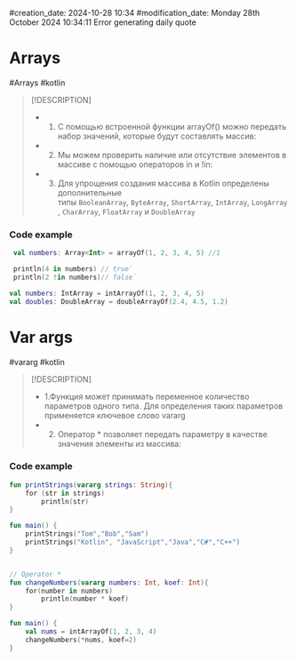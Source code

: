#creation_date:  2024-10-28 10:34
#modification_date: Monday 28th October 2024 10:34:11
Error generating daily quote

# Arrays
#Arrays #kotlin 

> [!DESCRIPTION] 
> - 1. С помощью встроенной функции arrayOf() можно передать набор значений, которые будут составлять массив: 
> - 2. Мы можем проверить наличие или отсутствие элементов в массиве с помощью операторов in и !in:
> - 3. Для упрощения создания массива в Kotlin определены дополнительные типы `BooleanArray`, `ByteArray`, `ShortArray`, `IntArray`, `LongArray`, `CharArray`, `FloatArray` и `DoubleArray`
### Code example 
```kotlin 
 val numbers: Array<Int> = arrayOf(1, 2, 3, 4, 5) //1

 println(4 in numbers) // true`
 println(2 !in numbers)// false`

val numbers: IntArray = intArrayOf(1, 2, 3, 4, 5)
val doubles: DoubleArray = doubleArrayOf(2.4, 4.5, 1.2)
```

# Var args
#vararg #kotlin

> [!DESCRIPTION] 
> - 1.Функция может принимать переменное количество параметров одного типа. Для определения таких параметров применяется ключевое слово vararg
> - 2.  Оператор * позволяет передать параметру в качестве значения элементы из массива:
### Code example 
```kotlin 
fun printStrings(vararg strings: String){
    for (str in strings)
        println(str)
}

fun main() {
    printStrings("Tom","Bob","Sam")
    printStrings("Kotlin", "JavaScript","Java","C#","C++")
}


// Operator *
fun changeNumbers(vararg numbers: Int, koef: Int){
    for(number in numbers)
        println(number * koef)
}

fun main() {
    val nums = intArrayOf(1, 2, 3, 4)
    changeNumbers(*nums, koef=2)
}
```
